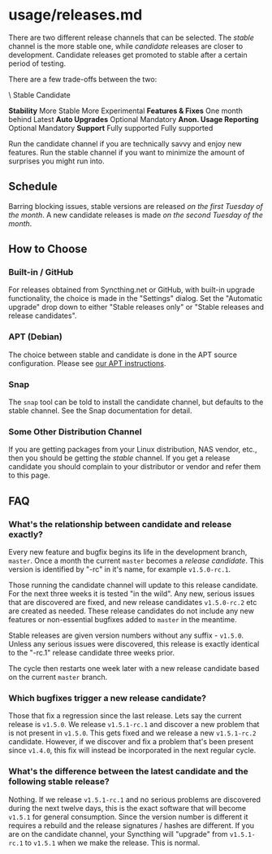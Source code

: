 # usage/releases.md

There are two different release channels that can be selected. The _stable_ channel is the more stable one, while _candidate_ releases are closer to development. Candidate releases get promoted to stable after a certain period of testing.

There are a few trade-offs between the two:

\ Stable Candidate

**Stability** More Stable More Experimental **Features & Fixes** One month behind Latest **Auto Upgrades** Optional Mandatory **Anon. Usage Reporting** Optional Mandatory **Support** Fully supported Fully supported

Run the candidate channel if you are technically savvy and enjoy new features. Run the stable channel if you want to minimize the amount of surprises you might run into.

## Schedule

Barring blocking issues, stable versions are released _on the first Tuesday of the month_. A new candidate releases is made _on the second Tuesday of the month_.

## How to Choose

### Built-in / GitHub

For releases obtained from Syncthing.net or GitHub, with built-in upgrade functionality, the choice is made in the \"Settings\" dialog. Set the \"Automatic upgrade\" drop down to either \"Stable releases only\" or \"Stable releases and release candidates\".

### APT \(Debian\)

The choice between stable and candidate is done in the APT source configuration. Please see [our APT instructions](https://apt.syncthing.net/).

### Snap

The `snap` tool can be told to install the candidate channel, but defaults to the stable channel. See the Snap documentation for detail.

### Some Other Distribution Channel

If you are getting packages from your Linux distribution, NAS vendor, etc., then you should be getting the _stable_ channel. If you get a release candidate you should complain to your distributor or vendor and refer them to this page.

## FAQ

### What\'s the relationship between candidate and release exactly?

Every new feature and bugfix begins its life in the development branch, `master`. Once a month the current `master` becomes a _release candidate_. This version is identified by \"-rc\" in it\'s name, for example `v1.5.0-rc.1`.

Those running the candidate channel will update to this release candidate. For the next three weeks it is tested \"in the wild\". Any new, serious issues that are discovered are fixed, and new release candidates `v1.5.0-rc.2` etc are created as needed. These release candidates do not include any new features or non-essential bugfixes added to `master` in the meantime.

Stable releases are given version numbers without any suffix - `v1.5.0`. Unless any serious issues were discovered, this release is exactly identical to the \"-rc.1\" release candidate three weeks prior.

The cycle then restarts one week later with a new release candidate based on the current `master` branch.

### Which bugfixes trigger a new release candidate?

Those that fix a regression since the last release. Lets say the current release is `v1.5.0`. We release `v1.5.1-rc.1` and discover a new problem that is not present in `v1.5.0`. This gets fixed and we release a new `v1.5.1-rc.2` candidate. However, if we discover and fix a problem that\'s been present since `v1.4.0`, this fix will instead be incorporated in the next regular cycle.

### What\'s the difference between the latest candidate and the following stable release?

Nothing. If we release `v1.5.1-rc.1` and no serious problems are discovered during the next twelve days, this is the exact software that will become `v1.5.1` for general consumption. Since the version number is different it requires a rebuild and the release signatures / hashes are different. If you are on the candidate channel, your Syncthing will \"upgrade\" from `v1.5.1-rc.1` to `v1.5.1` when we make the release. This is normal.


